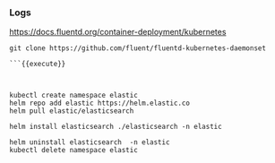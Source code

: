 ### Logs

https://docs.fluentd.org/container-deployment/kubernetes

``` 
git clone https://github.com/fluent/fluentd-kubernetes-daemonset

```{{execute}}



kubectl create namespace elastic
helm repo add elastic https://helm.elastic.co
helm pull elastic/elasticsearch

helm install elasticsearch ./elasticsearch -n elastic

helm uninstall elasticsearch  -n elastic
kubectl delete namespace elastic